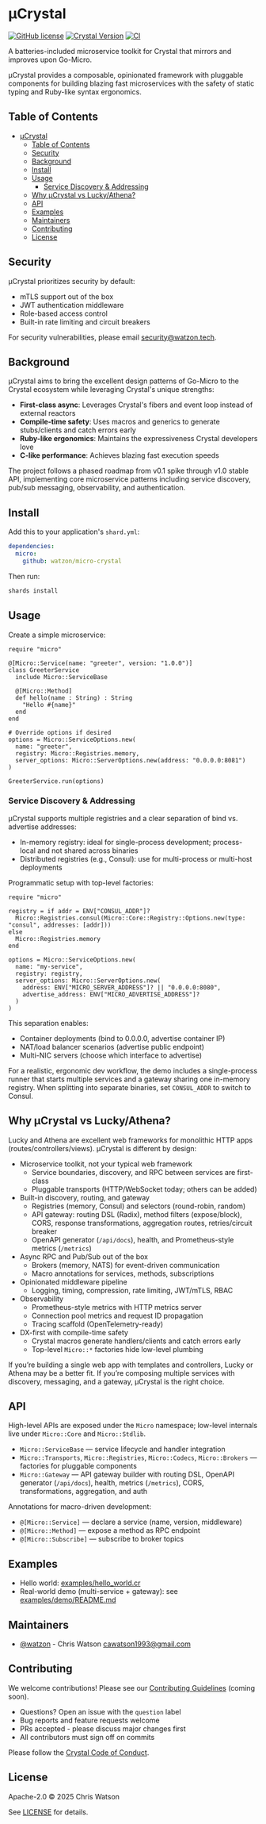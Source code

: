 # µCrystal

[![GitHub license](https://img.shields.io/github/license/watzon/micro-crystal)](https://github.com/watzon/micro-crystal/blob/main/LICENSE)
[![Crystal Version](https://img.shields.io/badge/crystal-%3E%3D%201.12.0-brightgreen)](https://crystal-lang.org/)
[![CI](https://github.com/watzon/micro-crystal/actions/workflows/ci.yml/badge.svg)](https://github.com/watzon/micro-crystal/actions/workflows/ci.yml)

A batteries-included microservice toolkit for Crystal that mirrors and improves upon Go-Micro.

µCrystal provides a composable, opinionated framework with pluggable components for building blazing fast microservices with the safety of static typing and Ruby-like syntax ergonomics.

## Table of Contents

- [µCrystal](#µcrystal)
  - [Table of Contents](#table-of-contents)
  - [Security](#security)
  - [Background](#background)
  - [Install](#install)
  - [Usage](#usage)
    - [Service Discovery \& Addressing](#service-discovery--addressing)
  - [Why µCrystal vs Lucky/Athena?](#why-µcrystal-vs-luckyathena)
  - [API](#api)
  - [Examples](#examples)
  - [Maintainers](#maintainers)
  - [Contributing](#contributing)
  - [License](#license)

## Security

µCrystal prioritizes security by default:
- mTLS support out of the box
- JWT authentication middleware
- Role-based access control
- Built-in rate limiting and circuit breakers

For security vulnerabilities, please email security@watzon.tech.

## Background

µCrystal aims to bring the excellent design patterns of Go-Micro to the Crystal ecosystem while leveraging Crystal's unique strengths:

- **First-class async**: Leverages Crystal's fibers and event loop instead of external reactors
- **Compile-time safety**: Uses macros and generics to generate stubs/clients and catch errors early
- **Ruby-like ergonomics**: Maintains the expressiveness Crystal developers love
- **C-like performance**: Achieves blazing fast execution speeds

The project follows a phased roadmap from v0.1 spike through v1.0 stable API, implementing core microservice patterns including service discovery, pub/sub messaging, observability, and authentication.

## Install

Add this to your application's `shard.yml`:

```yaml
dependencies:
  micro:
    github: watzon/micro-crystal
```

Then run:

```bash
shards install
```

## Usage

Create a simple microservice:

```crystal
require "micro"

@[Micro::Service(name: "greeter", version: "1.0.0")]
class GreeterService
  include Micro::ServiceBase

  @[Micro::Method]
  def hello(name : String) : String
    "Hello #{name}"
  end
end

# Override options if desired
options = Micro::ServiceOptions.new(
  name: "greeter",
  registry: Micro::Registries.memory,
  server_options: Micro::ServerOptions.new(address: "0.0.0.0:8081")
)

GreeterService.run(options)
```

### Service Discovery & Addressing

µCrystal supports multiple registries and a clear separation of bind vs. advertise addresses:

- In-memory registry: ideal for single-process development; process-local and not shared across binaries
- Distributed registries (e.g., Consul): use for multi-process or multi-host deployments

Programmatic setup with top-level factories:

```crystal
require "micro"

registry = if addr = ENV["CONSUL_ADDR"]?
  Micro::Registries.consul(Micro::Core::Registry::Options.new(type: "consul", addresses: [addr]))
else
  Micro::Registries.memory
end

options = Micro::ServiceOptions.new(
  name: "my-service",
  registry: registry,
  server_options: Micro::ServerOptions.new(
    address: ENV["MICRO_SERVER_ADDRESS"]? || "0.0.0.0:8080",
    advertise_address: ENV["MICRO_ADVERTISE_ADDRESS"]?
  )
)
```

This separation enables:
- Container deployments (bind to 0.0.0.0, advertise container IP)
- NAT/load balancer scenarios (advertise public endpoint)
- Multi-NIC servers (choose which interface to advertise)

For a realistic, ergonomic dev workflow, the demo includes a single-process runner that starts multiple services and a gateway sharing one in-memory registry. When splitting into separate binaries, set `CONSUL_ADDR` to switch to Consul.

## Why µCrystal vs Lucky/Athena?

Lucky and Athena are excellent web frameworks for monolithic HTTP apps (routes/controllers/views). µCrystal is different by design:

- Microservice toolkit, not your typical web framework
  - Service boundaries, discovery, and RPC between services are first-class
  - Pluggable transports (HTTP/WebSocket today; others can be added)
- Built-in discovery, routing, and gateway
  - Registries (memory, Consul) and selectors (round-robin, random)
  - API gateway: routing DSL (Radix), method filters (expose/block), CORS, response transformations, aggregation routes, retries/circuit breaker
  - OpenAPI generator (`/api/docs`), health, and Prometheus-style metrics (`/metrics`)
- Async RPC and Pub/Sub out of the box
  - Brokers (memory, NATS) for event-driven communication
  - Macro annotations for services, methods, subscriptions
- Opinionated middleware pipeline
  - Logging, timing, compression, rate limiting, JWT/mTLS, RBAC
- Observability
  - Prometheus-style metrics with HTTP metrics server
  - Connection pool metrics and request ID propagation
  - Tracing scaffold (OpenTelemetry-ready)
- DX-first with compile-time safety
  - Crystal macros generate handlers/clients and catch errors early
  - Top-level `Micro::*` factories hide low-level plumbing

If you’re building a single web app with templates and controllers, Lucky or Athena may be a better fit. If you’re composing multiple services with discovery, messaging, and a gateway, µCrystal is the right choice.

## API

High-level APIs are exposed under the `Micro` namespace; low-level internals live under `Micro::Core` and `Micro::Stdlib`.

- `Micro::ServiceBase` — service lifecycle and handler integration
- `Micro::Transports`, `Micro::Registries`, `Micro::Codecs`, `Micro::Brokers` — factories for pluggable components
- `Micro::Gateway` — API gateway builder with routing DSL, OpenAPI generator (`/api/docs`), health, metrics (`/metrics`), CORS, transformations, aggregation, and auth

Annotations for macro-driven development:
- `@[Micro::Service]` — declare a service (name, version, middleware)
- `@[Micro::Method]` — expose a method as RPC endpoint
- `@[Micro::Subscribe]` — subscribe to broker topics

## Examples

- Hello world: [examples/hello_world.cr](./examples/hello_world.cr)
- Real-world demo (multi-service + gateway): see [examples/demo/README.md](./examples/demo/README.md)

## Maintainers

- [@watzon](https://github.com/watzon) - Chris Watson <cawatson1993@gmail.com>

## Contributing

We welcome contributions! Please see our [Contributing Guidelines](CONTRIBUTING.md) (coming soon).

- Questions? Open an issue with the `question` label
- Bug reports and feature requests welcome
- PRs accepted - please discuss major changes first
- All contributors must sign off on commits

Please follow the [Crystal Code of Conduct](https://github.com/crystal-lang/crystal/blob/master/CODE_OF_CONDUCT.md).

## License

Apache-2.0 © 2025 Chris Watson

See [LICENSE](LICENSE) for details.
